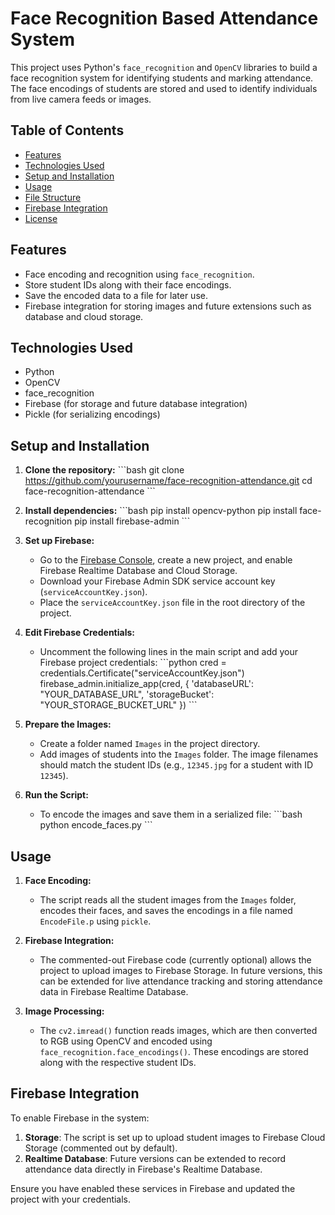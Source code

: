 
# Face Recognition Based Attendance System

This project uses Python's `face_recognition` and `OpenCV` libraries to build a face recognition system for identifying students and marking attendance. The face encodings of students are stored and used to identify individuals from live camera feeds or images.

## Table of Contents
- [Features](#features)
- [Technologies Used](#technologies-used)
- [Setup and Installation](#setup-and-installation)
- [Usage](#usage)
- [File Structure](#file-structure)
- [Firebase Integration](#firebase-integration)
- [License](#license)

## Features
- Face encoding and recognition using `face_recognition`.
- Store student IDs along with their face encodings.
- Save the encoded data to a file for later use.
- Firebase integration for storing images and future extensions such as database and cloud storage.
  
## Technologies Used
- Python
- OpenCV
- face_recognition
- Firebase (for storage and future database integration)
- Pickle (for serializing encodings)

## Setup and Installation

1. **Clone the repository:**
   \`\`\`bash
   git clone https://github.com/yourusername/face-recognition-attendance.git
   cd face-recognition-attendance
   \`\`\`

2. **Install dependencies:**
   \`\`\`bash
   pip install opencv-python
   pip install face-recognition
   pip install firebase-admin
   \`\`\`

3. **Set up Firebase:**
   - Go to the [Firebase Console](https://console.firebase.google.com/), create a new project, and enable Firebase Realtime Database and Cloud Storage.
   - Download your Firebase Admin SDK service account key (`serviceAccountKey.json`).
   - Place the `serviceAccountKey.json` file in the root directory of the project.

4. **Edit Firebase Credentials:**
   - Uncomment the following lines in the main script and add your Firebase project credentials:
   \`\`\`python
   cred = credentials.Certificate("serviceAccountKey.json")
   firebase_admin.initialize_app(cred, {
      'databaseURL': "YOUR_DATABASE_URL",
      'storageBucket': "YOUR_STORAGE_BUCKET_URL"
   })
   \`\`\`

5. **Prepare the Images:**
   - Create a folder named `Images` in the project directory.
   - Add images of students into the `Images` folder. The image filenames should match the student IDs (e.g., `12345.jpg` for a student with ID `12345`).

6. **Run the Script:**
   - To encode the images and save them in a serialized file:
     \`\`\`bash
     python encode_faces.py
     \`\`\`

## Usage

1. **Face Encoding:**
   - The script reads all the student images from the `Images` folder, encodes their faces, and saves the encodings in a file named `EncodeFile.p` using `pickle`.

2. **Firebase Integration:**
   - The commented-out Firebase code (currently optional) allows the project to upload images to Firebase Storage. In future versions, this can be extended for live attendance tracking and storing attendance data in Firebase Realtime Database.

3. **Image Processing:**
   - The `cv2.imread()` function reads images, which are then converted to RGB using OpenCV and encoded using `face_recognition.face_encodings()`. These encodings are stored along with the respective student IDs.


## Firebase Integration
To enable Firebase in the system:

1. **Storage**: The script is set up to upload student images to Firebase Cloud Storage (commented out by default).
2. **Realtime Database**: Future versions can be extended to record attendance data directly in Firebase's Realtime Database.

Ensure you have enabled these services in Firebase and updated the project with your credentials.

